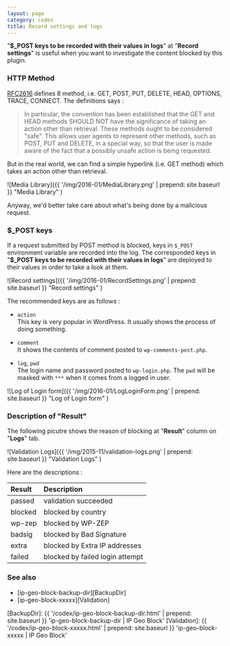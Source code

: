 ```yaml
---
layout: page
category: codex
title: Record settings and logs
---
```


"**$_POST keys to be recorded with their values in logs**" at 
"**Record settings**" is useful when you want to investigate the content 
blocked by this plugin.

<!--more-->

### HTTP Method ###

[RFC2616][RFC2616-SEC9] defines 8 method, i.e. GET, POST, PUT, DELETE, HEAD, 
OPTIONS, TRACE, CONNECT. The definitions says :

> In particular, the convention has been established that the GET and HEAD 
> methods SHOULD NOT have the significance of taking an action other than 
> retrieval. These methods ought to be considered "safe". This allows user 
> agents to represent other methods, such as POST, PUT and DELETE, in a 
> special way, so that the user is made aware of the fact that a possibly 
> unsafe action is being requested.

But in the real world, we can find a simple hyperlink (i.e. GET method) which 
takes an action other than retrieval.

![Media Library]({{ '/img/2016-01/MediaLibrary.png' | prepend: site.baseurl }}
 "Media Library"
)

Anyway, we'd better take care about what's being done by a malicious request.

### $_POST keys ###

If a request submitted by POST method is blocked, keys in `$_POST` environment 
variable are recorded into the log. The corresponded keys in "**$_POST keys to 
be recorded with their values in logs**" are deployed to their values in order 
to take a look at them.

![Record settings]({{ '/img/2016-01/RecordSettings.png' | prepend: site.baseurl }}
 "Record settings"
)

The recommended keys are as follows :

- `action`  
  This key is very popular in WordPress. It usually shows the process of doing 
  something.

- `comment`  
  It shows the contents of comment posted to `wp-comments-post.php`.

- `log`, `pwd`  
  The login name and password posted to `wp-login.php`. The `pwd` will be 
  masked with `***` when it comes from a logged in user.

![Log of Login form]({{ '/img/2016-01/LogLoginForm.png' | prepend: site.baseurl }}
 "Log of Login form"
)

### Description of "Result" ###

The following picutre shows the reason of blocking at "**Result**" column on 
"**Logs**" tab.

![Validation Logs]({{ '/img/2015-11/validation-logs.png' | prepend: site.baseurl }}
 "Validation Logs"
)

Here are the descriptions :

| Result        | Description                     |
|:--------------|:--------------------------------|
| passed        | validation succeeded            |
| blocked       | blocked by country              |
| wp-zep        | blocked by WP-ZEP               |
| badsig        | blocked by Bad Signature        |
| extra         | blocked by Extra IP addresses   |
| failed        | blocked by failed login attempt |

### See also ###

- [ip-geo-block-backup-dir][BackupDir]
- [ip-geo-block-xxxxx][Validation]

[IP-Geo-Block]: https://wordpress.org/plugins/ip-geo-block/ "WordPress › IP Geo Block « WordPress Plugins"
[RFC2616-SEC9]: http://www.w3.org/Protocols/rfc2616/rfc2616-sec9.html "HTTP/1.1: Method Definitions"
[BackupDir]:    {{ '/codex/ip-geo-block-backup-dir.html' | prepend: site.baseurl }} 'ip-geo-block-backup-dir | IP Geo Block'
[Validation]:   {{ '/codex/ip-geo-block-xxxxx.html'      | prepend: site.baseurl }} 'ip-geo-block-xxxxx | IP Geo Block'
